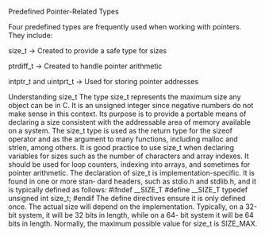 Predefined Pointer-Related Types


Four predefined types are frequently used when working with pointers. They include:

size_t -> Created to provide a safe type for sizes

ptrdiff_t -> Created to handle pointer arithmetic

intptr_t and uintprt_t -> Used for storing pointer addresses


Understanding size_t
The type size_t represents the maximum size any object can be in C. It is an unsigned
integer since negative numbers do not make sense in this context. Its purpose is to
provide a portable means of declaring a size consistent with the addressable area of
memory available on a system. The size_t type is used as the return type for the sizeof
operator and as the argument to many functions, including malloc and strlen, among
others.
It is good practice to use size_t when declaring variables for sizes such
as the number of characters and array indexes. It should be used for loop counters, indexing into arrays, and sometimes for pointer arithmetic.
The declaration of size_t is implementation-specific. It is found in one or more stan‐
dard headers, such as stdio.h and stdlib.h, and it is typically defined as follows:
#ifndef __SIZE_T
#define __SIZE_T
typedef unsigned int size_t;
#endif
The define directives ensure it is only defined once. The actual size will depend on the
implementation. Typically, on a 32-bit system, it will be 32 bits in length, while on a 64-
bit system it will be 64 bits in length. Normally, the maximum possible value for size_t
is SIZE_MAX.
